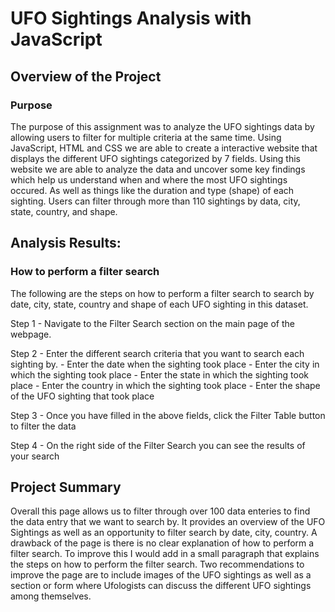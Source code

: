 # UFO Sightings Analysis with JavaScript

## Overview of the Project

### Purpose

The purpose of this assignment was to analyze the UFO sightings data by allowing users to filter for multiple criteria at the same time. Using JavaScript, HTML and CSS we are able to create a interactive website that displays the different UFO sightings categorized by 7 fields. Using this website we are able to analyze the data and uncover some key findings which help us understand when and where the most UFO sightings occured. As well as things like the duration and type (shape) of each sighting. Users can filter through more than 110 sightings by data, city, state, country, and shape.

## Analysis Results:

### How to perform a filter search

The following are the steps on how to perform a filter search to search by date, city, state, country and shape of each UFO sighting in this dataset. 

Step 1
    - Navigate to the Filter Search section on the main page of the webpage.

Step 2
    - Enter the different search criteria that you want to search each sighting by.
    - Enter the date when the sighting took place
    - Enter the city in which the sighting took place 
    - Enter the state in which the sighting took place
    - Enter the country in which the sighting took place
    - Enter the shape of the UFO sighting that took place

Step 3
    - Once you have filled in the above fields, click the Filter Table button to filter the data

Step 4
    - On the right side of the Filter Search you can see the results of your search

## Project Summary
Overall this page allows us to filter through over 100 data enteries to find the data entry that we want to search by. It provides an overview of the UFO Sightings as well as an opportunity to filter search by date, city, country. A drawback of the page is there is no clear explanation of how to perform a filter search. To improve this I would add in a small paragraph that explains the steps on how to perform the filter search. Two recommendations to improve the page are to include images of the UFO sightings as well as a section or form where Ufologists can discuss the different UFO sightings among themselves.




 